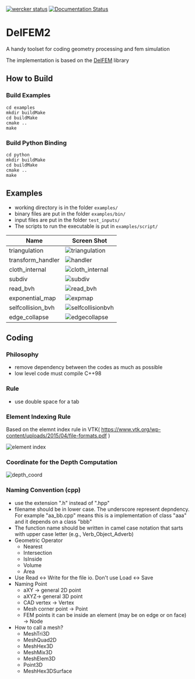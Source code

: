 [![wercker status](https://app.wercker.com/status/03b6d924ec82270e22a04c3584fbf4de/s/master "wercker status")](https://app.wercker.com/project/byKey/03b6d924ec82270e22a04c3584fbf4de)     [![Documentation Status](https://readthedocs.org/projects/delfem2/badge/?version=latest)](https://delfem2.readthedocs.io/en/latest/?badge=latest)


# DelFEM2

A handy toolset for coding geometry processing and fem simulation

The implementation is based on the [DelFEM](https://github.com/nobuyuki83/DelFEM) library


## How to Build

### Build Examples
```
cd examples
mkdir buildMake
cd buildMake
cmake ..
make
```

### Build Python Binding
```
cd python
mkdir buildMake
cd buildMake
cmake ..
make
```


## Examples

- working directory is in the folder `examples/`
- binary files are put in the folder `examples/bin/`
- input files are put in the folder `test_inputs/`
- The scripts to run the executable is put in `examples/script/`


| Name | Screen Shot |
| ------------- | ------------- |
| triangulation | ![triangulation](docs/screenshot_triangulation.png) |
| transform_handler  | ![handler](docs/screenshot_handler.png) |
| cloth_internal | ![cloth_internal](docs/screenshot_clothinternal.png) |
| subdiv | ![subdiv](docs/screenshot_subdiv.png) |
| read_bvh | ![read_bvh](docs/screenshot_readbvh.png) |
| exponential_map | ![expmap](docs/screenshot_expmap.png) |
| selfcollision_bvh | ![selfcollisionbvh](docs/screenshot_selfcollisionbvh.png) |
| edge_collapse | ![edgecollapse](docs/screenshot_edgecollapse.png) |


## Coding

### Philosophy
- remove dependency between the codes as much as possible
- low level code must compile C++98


### Rule
- use double space for a tab


### Element Indexing Rule

Based on the elemnt index rule in VTK( https://www.vtk.org/wp-content/uploads/2015/04/file-formats.pdf )

![element index](./docs/element_index.png)


### Coordinate for the Depth Computation

![depth_coord](./docs/depth.png)


### Naming Convention (cpp)
* use the extension ".h" instead of ".hpp"
* filename should be in lower case. The underscore represent depndency. For example "aa_bb.cpp" means this is a implementation of class "aaa" and it depends on a class "bbb"
* The function name should be written in camel case notation that sarts with upper case letter (e.g., Verb_Object_Adverb)
* Geometric Operator
  * Nearest
  * Intersection
  * IsInside
  * Volume
  * Area
* Use Read <-> Write for the file io. Don't use Load <-> Save
* Naming Point
  * aXY -> general 2D point
  * aXYZ-> general 3D point
  * CAD vertex -> Vertex
  * Mesh corner point -> Point
  * FEM points it can be inside an element (may be on edge or on face) -> Node
* How to call a mesh?
  * MeshTri3D
  * MeshQuad2D
  * MeshHex3D
  * MeshMix3D
  * MeshElem3D
  * Point3D
  * MeshHex3DSurface